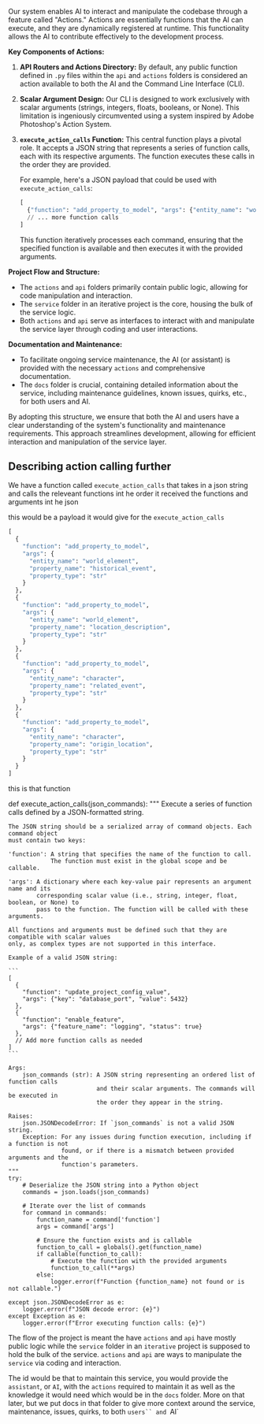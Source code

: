Our system enables AI to interact and manipulate the codebase through a feature called "Actions." Actions are essentially functions that the AI can execute, and they are dynamically registered at runtime. This functionality allows the AI to contribute effectively to the development process.

**Key Components of Actions:**

1. **API Routers and Actions Directory:** By default, any public function defined in `.py` files within the `api` and `actions` folders is considered an action available to both the AI and the Command Line Interface (CLI). 

2. **Scalar Argument Design:** Our CLI is designed to work exclusively with scalar arguments (strings, integers, floats, booleans, or None). This limitation is ingeniously circumvented using a system inspired by Adobe Photoshop's Action System.

3. **`execute_action_calls` Function:** This central function plays a pivotal role. It accepts a JSON string that represents a series of function calls, each with its respective arguments. The function executes these calls in the order they are provided.

   For example, here's a JSON payload that could be used with `execute_action_calls`:

   ```python
   [
     {"function": "add_property_to_model", "args": {"entity_name": "world_element", "property_name": "historical_event", "property_type": "str"}},
     // ... more function calls
   ]
   ```

   This function iteratively processes each command, ensuring that the specified function is available and then executes it with the provided arguments.

**Project Flow and Structure:**

- The `actions` and `api` folders primarily contain public logic, allowing for code manipulation and interaction.
- The `service` folder in an iterative project is the core, housing the bulk of the service logic.
- Both `actions` and `api` serve as interfaces to interact with and manipulate the service layer through coding and user interactions.

**Documentation and Maintenance:**

- To facilitate ongoing service maintenance, the AI (or assistant) is provided with the necessary `actions` and comprehensive documentation.
- The `docs` folder is crucial, containing detailed information about the service, including maintenance guidelines, known issues, quirks, etc., for both users and AI.

By adopting this structure, we ensure that both the AI and users have a clear understanding of the system's functionality and maintenance requirements. This approach streamlines development, allowing for efficient interaction and manipulation of the service layer.

## Describing action calling further

We have a function called `execute_action_calls` that takes in a json string and calls the releveant functions int he order it received the functions and arguments int he json

this would be a payload it would give for the `execute_action_calls`

```python
[
  {
    "function": "add_property_to_model",
    "args": {
      "entity_name": "world_element",
      "property_name": "historical_event",
      "property_type": "str"
    }
  },
  {
    "function": "add_property_to_model",
    "args": {
      "entity_name": "world_element",
      "property_name": "location_description",
      "property_type": "str"
    }
  },
  {
    "function": "add_property_to_model",
    "args": {
      "entity_name": "character",
      "property_name": "related_event",
      "property_type": "str"
    }
  },
  {
    "function": "add_property_to_model",
    "args": {
      "entity_name": "character",
      "property_name": "origin_location",
      "property_type": "str"
    }
  }
]

```

this is that function


def execute_action_calls(json_commands):
    """
    Execute a series of function calls defined by a JSON-formatted string.
    
    The JSON string should be a serialized array of command objects. Each command object
    must contain two keys:
    
    'function': A string that specifies the name of the function to call.
                The function must exist in the global scope and be callable.
                
    'args': A dictionary where each key-value pair represents an argument name and its
            corresponding scalar value (i.e., string, integer, float, boolean, or None) to
            pass to the function. The function will be called with these arguments.
            
    All functions and arguments must be defined such that they are compatible with scalar values
    only, as complex types are not supported in this interface.
    
    Example of a valid JSON string:
    
    ```
    [
      {
        "function": "update_project_config_value",
        "args": {"key": "database_port", "value": 5432}
      },
      {
        "function": "enable_feature",
        "args": {"feature_name": "logging", "status": true}
      },
      // Add more function calls as needed
    ]
    ```
    
    Args:
        json_commands (str): A JSON string representing an ordered list of function calls
                             and their scalar arguments. The commands will be executed in
                             the order they appear in the string.
                             
    Raises:
        json.JSONDecodeError: If `json_commands` is not a valid JSON string.
        Exception: For any issues during function execution, including if a function is not
                   found, or if there is a mismatch between provided arguments and the
                   function's parameters.
    """
    try:
        # Deserialize the JSON string into a Python object
        commands = json.loads(json_commands)
        
        # Iterate over the list of commands
        for command in commands:
            function_name = command['function']
            args = command['args']

            # Ensure the function exists and is callable
            function_to_call = globals().get(function_name)
            if callable(function_to_call):
                # Execute the function with the provided arguments
                function_to_call(**args)
            else:
                logger.error(f"Function {function_name} not found or is not callable.")

    except json.JSONDecodeError as e:
        logger.error(f"JSON decode error: {e}")
    except Exception as e:
        logger.error(f"Error executing function calls: {e}")


The flow of the project is meant the have `actions` and `api` have mostly public logic while the `service` folder in an `iterative` project is supposed to hold the bulk of the service.  `actions` and `api` are ways to manipulate the `service` via coding and interaction.

The id would be that to maintain this service, you would provide the `assistant`, or `AI`, with the `actions` required to maintain it as well as the knowledge it would need which would be in the `docs` folder. More on that later, but we put docs in that folder to give more context around the service, maintenance, issues, quirks, to both `users`` and `AI`




